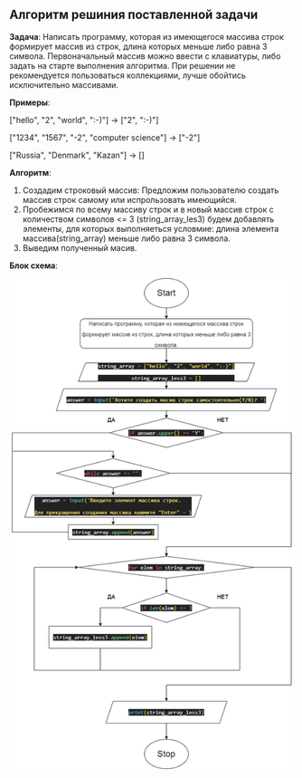## Алгоритм решиния поставленной задачи

**Задача**: Написать программу, которая из имеющегося массива строк формирует массив из строк, длина которых меньше либо равна 3 символа. Первоначальный массив можно ввести с клавиатуры, либо задать на старте выполнения алгоритма. При решении не рекомендуется пользоваться коллекциями, лучше обойтись исключительно массивами.

**Примеры**:

["hello", "2", "world", ":-)"] -> ["2", ":-)"]

["1234", "1567", "-2", "computer science"] -> ["-2"]

["Russia", "Denmark", "Kazan"] -> []

**Алгоритм**:

1. Создадим строковый массив: Предложим пользователю создать массив строк самому или испрользовать имеющийся.
2. Пробежимся по всему массиву строк и в новый массив строк с количеством символов <= 3 (string_array_les3) будем добавлять элементы, для которых выполняеться условмие: длина элемента массива(string_array) меньше либо равна 3 символа.
3. Выведим полученный масив.

**Блок схема**:

![block diagram](https://github.com/XYI7I/GeekBrains/blob/main/Geek/Spec/taskBS.png)